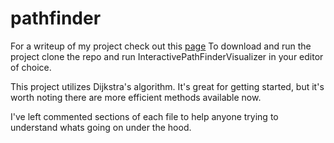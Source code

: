 # pathfinder
For a writeup of my project check out this [page](./readme.html)
To download and run the project clone the repo and run InteractivePathFinderVisualizer in your editor of choice.

This project utilizes Dijkstra's algorithm. It's great for getting started, but it's worth noting there are more efficient methods available now. 

I've left commented sections of each file to help anyone trying to understand whats going on under the hood.
